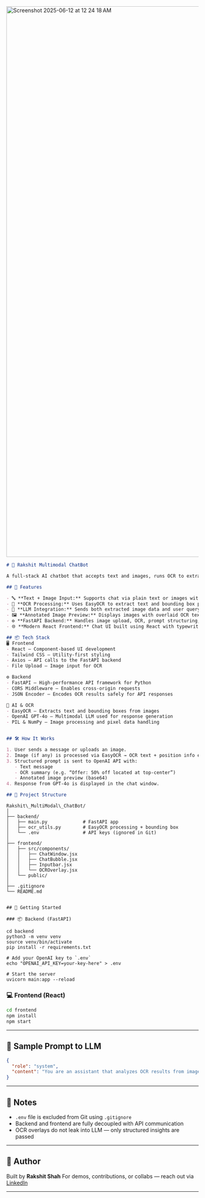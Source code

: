 <img width="1440" alt="Screenshot 2025-06-12 at 12 24 18 AM" src="https://github.com/user-attachments/assets/23fa223c-fc8c-4981-ba3a-4cec704fe3ab" />

```markdown
# 🧠 Rakshit Multimodal ChatBot

A full-stack AI chatbot that accepts text and images, runs OCR to extract and locate text from uploaded images, and communicates with GPT-4o to provide intelligent responses based on both the image content and user queries.

## 🚀 Features

- 🔤 **Text + Image Input:** Supports chat via plain text or images with text (e.g. posters, screenshots).
- 🧾 **OCR Processing:** Uses EasyOCR to extract text and bounding box positions from images.
- 🧠 **LLM Integration:** Sends both extracted image data and user query to OpenAI GPT-4o for contextual understanding.
- 🖼️ **Annotated Image Preview:** Displays images with overlaid OCR text and bounding boxes in the UI.
- ⚙️ **FastAPI Backend:** Handles image upload, OCR, prompt structuring, and LLM communication.
- 🌐 **Modern React Frontend:** Chat UI built using React with typewriter effects, image previews, and rich responses.

## 📦 Tech Stack
🖥️ Frontend
- React – Component-based UI development
- Tailwind CSS – Utility-first styling
- Axios – API calls to the FastAPI backend
- File Upload – Image input for OCR

⚙️ Backend
- FastAPI – High-performance API framework for Python
- CORS Middleware – Enables cross-origin requests
- JSON Encoder – Encodes OCR results safely for API responses

🧠 AI & OCR
- EasyOCR – Extracts text and bounding boxes from images
- OpenAI GPT-4o – Multimodal LLM used for response generation
- PIL & NumPy – Image processing and pixel data handling


## 🛠️ How It Works

1. User sends a message or uploads an image.
2. Image (if any) is processed via EasyOCR → OCR text + position info extracted.
3. Structured prompt is sent to OpenAI API with:
   - Text message
   - OCR summary (e.g. “Offer: 50% off located at top-center”)
   - Annotated image preview (base64)
4. Response from GPT-4o is displayed in the chat window.

## 📂 Project Structure

```
```
Rakshit\_MultiModal\_ChatBot/
│
├── backend/
│   ├── main.py             # FastAPI app
│   ├── ocr_utils.py        # EasyOCR processing + bounding box
│   └── .env                # API keys (ignored in Git)
│
├── frontend/
│   ├── src/components/
│   │   ├── ChatWindow.jsx
│   │   ├── ChatBubble.jsx
│   │   ├── Inputbar.jsx
│   │   └── OCROverlay.jsx
│   └── public/
│
├── .gitignore
└── README.md
```
````

## 🧪 Getting Started

### 📦 Backend (FastAPI)

cd backend
python3 -m venv venv
source venv/bin/activate
pip install -r requirements.txt

# Add your OpenAI key to `.env`
echo "OPENAI_API_KEY=your-key-here" > .env

# Start the server
uvicorn main:app --reload
````

### 💻 Frontend (React)

```bash
cd frontend
npm install
npm start
```

---

## 🧠 Sample Prompt to LLM

```json
{
  "role": "system",
  "content": "You are an assistant that analyzes OCR results from images. 'Grand Sale' is located at top-center. '50% OFF' is located at center. Use this to answer any questions."
}
```

---

## 🔐 Notes

* `.env` file is excluded from Git using `.gitignore`
* Backend and frontend are fully decoupled with API communication
* OCR overlays do not leak into LLM — only structured insights are passed

---

## 🙌 Author

Built by **Rakshit Shah**
For demos, contributions, or collabs — reach out via [LinkedIn](https://www.linkedin.com/in/rakshitshah280701)

---
